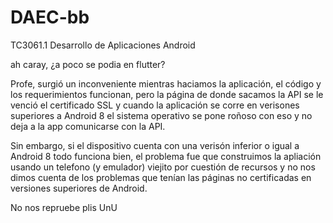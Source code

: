 # DAEC-bb
TC3061.1 Desarrollo de Aplicaciones Android

ah caray, ¿a poco se podia en flutter?

Profe, surgió un inconveniente mientras haciamos la aplicación, el código y los requerimientos funcionan, pero la página de donde sacamos la API se le venció el certificado SSL y cuando la aplicación se corre en verisones superiores a Android 8 el sistema operativo se pone roñoso con eso y no deja a la app comunicarse con la API.

Sin embargo, si el dispositivo cuenta con una verisón inferior o igual a Android 8 todo funciona bien, el problema fue que construimos la apliación usando un telefono (y emulador) viejito por cuestión de recursos y no nos dimos cuenta de los problemas que tenían las páginas no certificadas en versiones superiores de Android.

No nos repruebe plis UnU
